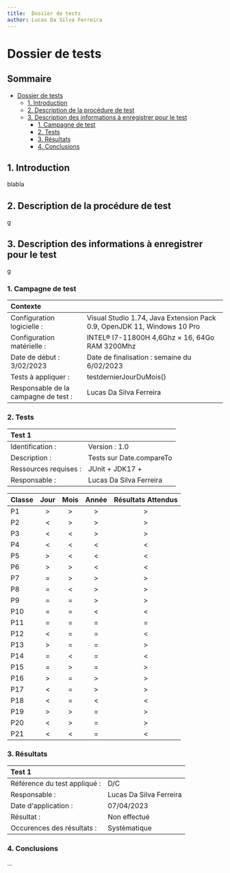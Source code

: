 ```yaml
---
title:  Dossier de tests
author: Lucas Da Silva Ferreira
---
```

# Dossier de tests
## Sommaire<!-- omit in toc -->
- [Dossier de tests](#dossier-de-tests)
  - [1. Introduction](#1-introduction)
  - [2. Description de la procédure de test](#2-description-de-la-procédure-de-test)
  - [3. Description des informations à enregistrer pour le test](#3-description-des-informations-à-enregistrer-pour-le-test)
    - [1. Campagne de test](#1-campagne-de-test)
    - [2. Tests](#2-tests)
    - [3. Résultats](#3-résultats)
    - [4. Conclusions](#4-conclusions)
  
## 1. Introduction
blabla

## 2. Description de la procédure de test
g

## 3. Description des informations à enregistrer pour le test
g

### 1. Campagne de test
| Contexte                             |                                                                         |
| :----------------------------------- | :---------------------------------------------------------------------- |
| Configuration logicielle :           | Visual Studio 1.74, Java Extension Pack 0.9, OpenJDK 11, Windows 10 Pro |
| Configuration matérielle :           | INTEL® I7-11800H 4,6Ghz × 16, 64Go RAM 3200Mhz                          |
| Date de début :  3/02/2023           | Date de finalisation : semaine du 6/02/2023                             |
| Tests à appliquer :                  | testdernierJourDuMois()                                                 |
| Responsable de la campagne de test : | Lucas Da Silva Ferreira                                                 |

### 2. Tests
| Test 1                |                          |
| :-------------------- | :----------------------- |
| Identification :      | Version : 1.0            |
| Description :         | Tests sur Date.compareTo |
| Ressources requises : | JUnit + JDK17 +          |
| Responsable :         | Lucas Da Silva Ferreira  |

| Classe | Jour  | Mois  | Année | Résultats Attendus |
| :----- | :---: | :---: | :---: | :----------------: |
| P1     |   >   |   >   |   >   |         >          |
| P2     |   <   |   >   |   >   |         >          |
| P3     |   <   |   <   |   >   |         >          |
| P4     |   <   |   <   |   <   |         <          |
| P5     |   >   |   <   |   <   |         <          |
| P6     |   >   |   >   |   <   |         <          |
| P7     |   =   |   >   |   >   |         >          |
| P8     |   =   |   <   |   >   |         >          |
| P9     |   =   |   =   |   >   |         >          |
| P10    |   =   |   =   |   <   |         <          |
| P11    |   =   |   =   |   =   |         =          |
| P12    |   <   |   =   |   =   |         <          |
| P13    |   >   |   =   |   =   |         >          |
| P14    |   =   |   <   |   =   |         <          |
| P15    |   =   |   >   |   =   |         >          |
| P16    |   >   |   =   |   >   |         >          |
| P17    |   <   |   =   |   >   |         >          |
| P18    |   <   |   =   |   <   |         <          |
| P19    |   >   |   >   |   =   |         >          |
| P20    |   <   |   >   |   =   |         >          |
| P21    |   <   |   <   |   =   |         <          |

### 3. Résultats
| Test 1                       |                         |
| :--------------------------- | :---------------------- |
| Référence du test appliqué : | D/C                     |
| Responsable :                | Lucas Da Silva Ferreira |
| Date d'application :         | 07/04/2023              |
| Résultat :                   | Non effectué            |
| Occurences des résultats :   | Systèmatique            |

### 4. Conclusions
...